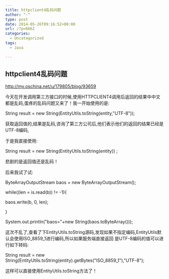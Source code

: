 ```yaml
---
title: httpclient4乱码问题
author: "-"
type: post
date: 2014-05-26T09:16:52+00:00
url: /?p=6662
categories:
  - Uncategorized
tags:
  - Java

---
```

## httpclient4乱码问题
http://my.oschina.net/u/179805/blog/93659

今天在开发调用第三方接口的时候,使用HTTPCLIENT4调用后返回的结果中中文都是乱码,蛋疼的乱码问题又来了！我一开始使用的是: 

String result = new String(EntityUtils.toString(entity,"UTF-8"));
  
获取返回值的,结果是乱码,咨询了第三方公司后,他们表示他们的返回的结果已经是UTF-8编码,
  
于是我直接使用: 

String result = new String(EntityUtils.toString(entity)) ;
  
悲剧的是返回值还是乱码！
  
后来我试了试: 

ByteArrayOutputStream baos = new ByteArrayOutputStream();
  
while((len = is.read(b)) != -1){
  
baos.write(b, 0, len);
  
}
  
System.out.println("baos="+new String(baos.toByteArray()));
  
这次不乱了,查看了下EntityUtils.toString源码,发现如果不指定编码,EntityUtils默认会使用ISO_8859_1进行编码,所以如果服务端直接返回 是UTF-8编码的值可以进行如下转码: 

String result = new String(EntityUtils.toString(entity).getBytes("ISO_8859_1"),"UTF-8");
  
这样可以直接使用EntityUtils.toString方法了！